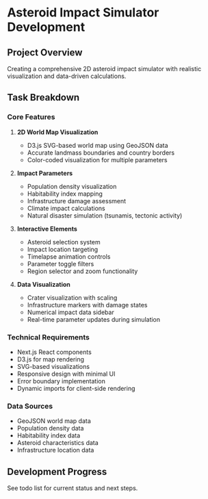 # Asteroid Impact Simulator Development

## Project Overview
Creating a comprehensive 2D asteroid impact simulator with realistic visualization and data-driven calculations.

## Task Breakdown

### Core Features
1. **2D World Map Visualization**
   - D3.js SVG-based world map using GeoJSON data
   - Accurate landmass boundaries and country borders
   - Color-coded visualization for multiple parameters

2. **Impact Parameters**
   - Population density visualization
   - Habitability index mapping
   - Infrastructure damage assessment
   - Climate impact calculations
   - Natural disaster simulation (tsunamis, tectonic activity)

3. **Interactive Elements**
   - Asteroid selection system
   - Impact location targeting
   - Timelapse animation controls
   - Parameter toggle filters
   - Region selector and zoom functionality

4. **Data Visualization**
   - Crater visualization with scaling
   - Infrastructure markers with damage states
   - Numerical impact data sidebar
   - Real-time parameter updates during simulation

### Technical Requirements
- Next.js React components
- D3.js for map rendering
- SVG-based visualizations
- Responsive design with minimal UI
- Error boundary implementation
- Dynamic imports for client-side rendering

### Data Sources
- GeoJSON world map data
- Population density data
- Habitability index data
- Asteroid characteristics data
- Infrastructure location data

## Development Progress
See todo list for current status and next steps.
